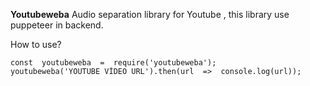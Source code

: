 **Youtubeweba**
Audio separation library for Youtube , this library use puppeteer in backend.

How to use?

    const  youtubeweba  =  require('youtubeweba');
    youtubeweba('YOUTUBE VİDEO URL').then(url  =>  console.log(url));

